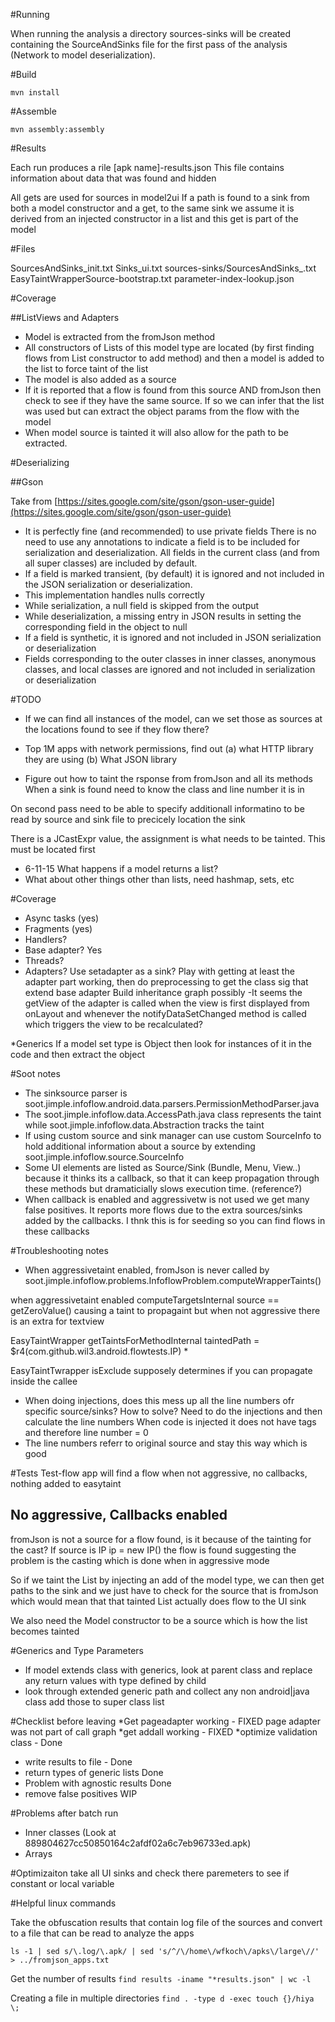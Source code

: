 #Running

When running the analysis a directory sources-sinks will be created containing the SourceAndSinks file for the first pass of the analysis (Network to model deserialization).

#Build

```
mvn install
```

#Assemble

```
mvn assembly:assembly
```

#Results

Each run produces a rile [apk name]-results.json
This file contains information about data that was found and hidden

All gets are used for sources in model2ui
If a path is found to a sink from both a model constructor and a get, to the same sink we assume it is derived from an injected constructor in a list and this get is part of the model

#Files

SourcesAndSinks_init.txt
Sinks_ui.txt
sources-sinks/SourcesAndSinks_<apk name>.txt
EasyTaintWrapperSource-bootstrap.txt
parameter-index-lookup.json


#Coverage

##ListViews and Adapters
* Model is extracted from the fromJson method
* All constructors of Lists of this model type are located (by first finding flows from List constructor to add method) and then a model
is added to the list to force taint of the list
* The model is also added as a source
* If it is reported that a flow is found from this source AND fromJson then check to see if they have the same source. If so we can infer that the list was used but can extract the object params from the flow with the model
* When model source is tainted it will also allow for the path to be extracted.

#Deserializing

##Gson

Take from [https://sites.google.com/site/gson/gson-user-guide](https://sites.google.com/site/gson/gson-user-guide)

* It is perfectly fine (and recommended) to use private fields
There is no need to use any annotations to indicate a field is to be included for serialization and deserialization. All fields in the current class (and from all super classes) are included by default.
* If a field is marked transient, (by default) it is ignored and not included in the JSON serialization or deserialization.
* This implementation handles nulls correctly
* While serialization, a null field is skipped from the output
* While deserialization, a missing entry in JSON results in setting the corresponding field in the object to null
* If a field is synthetic, it is ignored and not included in JSON serialization or deserialization
* Fields corresponding to the outer classes in  inner classes, anonymous classes, and local classes are ignored and not included in serialization or deserialization


#TODO 

* If we can find all instances of the model, can we set those as sources at the locations found to see if they flow there?
* Top 1M apps with network permissions, find out
(a) what HTTP library they are using
(b) What JSON library

* Figure out how to taint the rsponse from fromJson and all its methods
When a sink is found need to know the class and line number it is in 

On second pass need to be able to specify additionall informatino to be read by source and sink file to precicely location the sink

There is a JCastExpr value, the assignment is what needs to be tainted. This must be located first


* 6-11-15 What happens if a model returns a list?
* What about other things other than lists, need hashmap, sets, etc

#Coverage
* Async tasks (yes)
* Fragments (yes)
* Handlers?
* Base adapter? Yes
* Threads?
* Adapters? Use setadapter as a sink?
	Play with getting at least the adapter part working, then do preprocessing to get the class sig that extend base adapter
	Build inheritance graph possibly
	-It seems the getView of the adapter is called when the view is first displayed from onLayout
	and whenever the notifyDataSetChanged method is called which triggers the view to be recalculated?

*Generics
	If a model set type is Object then look for instances of it in the code and then extract the object

#Soot notes

* The sinksource parser is soot.jimple.infoflow.android.data.parsers.PermissionMethodParser.java
* The soot.jimple.infoflow.data.AccessPath.java class represents the taint while soot.jimple.infoflow.data.Abstraction tracks the taint
* If using custom source and sink manager can use custom SourceInfo to hold additional information about a source by extending soot.jimple.infoflow.source.SourceInfo
* Some UI elements are listed as Source/Sink (Bundle, Menu, View..) because it thinks its a callback, so that it can keep propagation through these methods but dramaticially slows execution time. (reference?)
* When callback is enabled and aggressivetw is not used we get many false positives. It reports more flows due to the extra sources/sinks added by the callbacks. I thnk this is for seeding so you can find flows in these callbacks



#Troubleshooting notes

* When aggressivetaint enabled, fromJson is never called by soot.jimple.infoflow.problems.InfoflowProblem.computeWrapperTaints()

when aggressivetaint enabled computeTargetsInternal source == getZeroValue() causing a taint to propagaint but when not aggressive there is an extra for textview


EasyTaintWrapper getTaintsForMethodInternal
taintedPath = $r4(com.github.wil3.android.flowtests.IP) *

EasyTaintTwrapper isExclude supposely determines if you can propagate inside the callee


* When doing injections, does this mess up all the line numbers ofr specific source/sinks? How to solve? Need to do the injections and then calculate the line numbers
When code is injected it does not have tags and therefore line number = 0
* The line numbers referr to original source and stay this way which is good

#Tests
Test-flow app will find a flow when not aggressive, no callbacks,  nothing added to easytaint

## No aggressive, Callbacks enabled
fromJson is not a source for a flow found, is it because of the tainting for the cast?
If source is IP ip = new IP() the flow is found suggesting the problem is the casting which is done when in aggressive mode


So if we taint the List by injecting an add of the model type, we can then get paths to the sink and we just have to check for the source that is fromJson which would mean that that tainted List actually does flow to the UI sink

We also need the Model constructor to be a source which is how the list becomes tainted

#Generics and Type Parameters

* If model extends class with generics, look at parent class and replace any return values with type defined by child
* look through extended generic path and collect any non android|java class add those to super class list


#Checklist before leaving
*Get pageadapter working - FIXED page adapter was not part of call graph
*get addall working - FIXED
*optimize validation class - Done
* write results to file - Done
* return types of generic lists Done
* Problem with agnostic results Done
* remove false positives WIP

#Problems after batch run
* Inner classes (Look at 889804627cc50850164c2afdf02a6c7eb96733ed.apk)
* Arrays


#Optimizaiton
take all UI sinks and check there paremeters to see if constant or local variable


#Helpful linux commands

Take the obfuscation results that contain log file of the sources and convert to a file that can be
read to analyze the apps

`
ls -1 | sed s/\.log/\.apk/ | sed 's/^/\/home\/wfkoch\/apks\/large\//' > ../fromjson_apps.txt
`

Get the number of results
`
find results -iname "*results.json" | wc -l
`

Creating a file in multiple directories
`
find . -type d -exec touch {}/hiya \;
`
